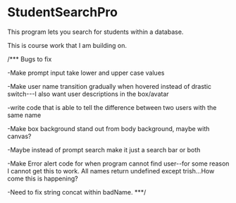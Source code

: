 # StudentSearchPro
This program lets you search for students within a database.

This is course work that I am building on.



/***
Bugs to fix

-Make prompt input take lower and upper case values

-Make user name transition gradually when hovered instead of drastic switch---I also want user descriptions in the box/avatar

-write code that is able to tell the difference between two users with the same name

-Make box background stand out from body background, maybe with canvas?

-Maybe instead of prompt search make it just a search bar or both

-Make Error alert code for when program cannot find user--for some reason I cannot get this to work. All names return undefined except trish...How come this is happening?

-Need to fix string concat within badName. 
***/
